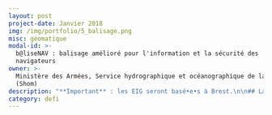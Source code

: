 ```yaml
---
layout: post
project-date: Janvier 2018
img: /img/portfolio/5_balisage.png
misc: géomatique
modal-id: >-
  b@liseNAV : balisage amélioré pour l'information et la sécurité des
  navigateurs
owner: >-
  Ministère des Armées, Service hydrographique et océanographique de la Marine
  (Shom)
description: "**Important** : les EIG seront basé•e•s à Brest.\n\n## La problématique\n\nLa signalisation maritime (phares, balisage\ndes côtes), les avis aux navigateurs et les cartes marines sont essentiels pour permettre aux\nnavigateurs de parer les dangers, de déterminer leur route et de se\npositionner. Les changements sur la signalisation maritime, planifiés ou fortuits, sont gérés par les services des phares et balises qui transmettent l’information au Shom, chargé de les diffuser.\n\n**Toutefois, les\ndélais d’actualisation des cartes sont conséquents, y compris pour les formes\nnumériques des cartes (ENC) dont les données sont parfois saisies à plusieurs\nreprises. Par ailleurs, la restitution de l’information de balisage via la carte marine\n\\(symboles et légendes statiques) exige un certain temps de lecture et\nd’interprétation par l’usager.**\n\n## Le défi : faciliter la diffusion et la lisibilité des informations de signalisation maritime\n\nLe but est de fiabiliser les données partagées entre les administrations pour constituer une information nautique rapide et sûre à destination de l’usager, et accompagner la lecture des cartes marines par des illustrations et des mises en situation. Ce défi poursuit trois objectifs majeurs :\n\n* Améliorer la transmission des informations de navigation diffusées et reçues (informations de changement de la signalisation, avis aux navigateurs), par suppression des redondances, synchronisation et mise à jour en temps réel des données ;\n* Proposer une lecture des informations de navigation plus dynamique grâce à une \"carte marine augmentée\" (agrégation des contenus des ouvrages nautiques et des cartes marines) ; \n* Innover sur le contenu, la représentation, la symbologie, le format, etc. de la couche numérique des informations de signalisation maritime à produire sur le portail du Shom.\n\nLe\nprojet étend le concept identifié dans le projet de la plateforme nationale de\nl’information nautique (projet PING) en visant à connecter en amont les\nservices producteurs de l’information. **Les informations qualifiées de\nsignalisation maritime seront disponibles dans les protocoles ouverts et\nreconnus**.\n\n## 2 entrepreneur•e•s recherché•e•s\n\n* **EIG 1 - WEBSERVICES GÉOGRAPHIQUES / INTERFACES / MODELES** : interfaçage de systèmes, normalisation de données, modélisation des données (UML). Missions : interfaçage, workflow et synchronisation des informations de balisage de leur création à leur diffusion.\n\n\n* **EIG\_ 2 - GÉOMATIQUE / CARTOGRAPHIE** : web services géographiques, standards OGC, directive INSPIRE, ergonomie des applications. Missions : Restitution à l'usager des informations de balisage sous une forme innovante.\n\n## Votre mentor : Eric Le Guen\n\n![Photo d'Eric Le Guen, mentor](/img/portfolio/5_Photo_Mentor_Eric_Le_Guen_portrait.bmp)\n\n**Depuis\n2015, Eric Le Guen est le référent de l’infrastructure de données géographiques\ndu Shom au sein du département de Géomatique qu’il dirige depuis 2017**. Auparavant,\nil a passé de nombreuses années en tant qu’ingénieur au département de cartographie\noù il a occupé différents postes tant en conception, production et mise à jour\nde cartes marines – papier et électronique (ENC) – qu’en expertise sur les\nsystèmes de production.\n\n*Cap\nà l’Ouest, la mer est à l’honneur! Le Shom et son partenaire de la Direction\ndes affaires maritimes sont ravis d’intégrer cette seconde promotion des EIG.\nNous allons tous ensemble démontrer que nous pouvons accélérer l’information\ndes usagers de la mer en matière de signalisation maritime, puis mettre à\ndisposition ces données sur un portail et enfin proposer de nouveaux services\ninnovants pour améliorer la sécurité de la navigation.*\n\n*«\_La mutation numérique transforme la relation entre le Shom\net les usagers de ses produits et services, ainsi que ses processus internes.\nIl est ainsi possible de renforcer la fluidité des relations avec ses clients\net de leur proposer des améliorations substantielles du service rendu.\_» Extrait\ndu Contrat d’objectifs et de performance entre le Shom et\nl’Etat 2017-2020.*"
category: defi
---
```



















